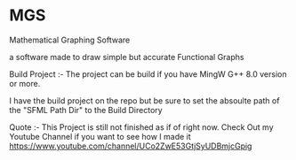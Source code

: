 # MGS
Mathematical Graphing Software

a software made to draw simple but accurate Functional Graphs


Build Project :- The project can be build if you have MingW G++ 8.0 version or more.

I have the build project on the repo but be sure to set the absoulte path of the "SFML Path Dir" to the Build Directory

Quote :- This Project is still not finished as if of right now. Check Out my Youtube Channel if you want to see how I made it
https://www.youtube.com/channel/UCo2ZwE53GtjSyUDBmjcGpig
